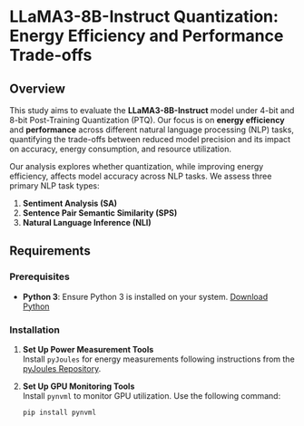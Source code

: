 # LLaMA3-8B-Instruct Quantization: Energy Efficiency and Performance Trade-offs

## Overview
This study aims to evaluate the **LLaMA3-8B-Instruct** model under 4-bit and 8-bit Post-Training Quantization (PTQ). Our focus is on **energy efficiency** and **performance** across different natural language processing (NLP) tasks, quantifying the trade-offs between reduced model precision and its impact on accuracy, energy consumption, and resource utilization.

Our analysis explores whether quantization, while improving energy efficiency, affects model accuracy across NLP tasks. We assess three primary NLP task types:
1. **Sentiment Analysis (SA)**
2. **Sentence Pair Semantic Similarity (SPS)**
3. **Natural Language Inference (NLI)**

## Requirements

### Prerequisites
- **Python 3**: Ensure Python 3 is installed on your system. [Download Python](https://www.python.org/downloads/)

### Installation 
1. **Set Up Power Measurement Tools**  
   Install `pyJoules` for energy measurements following instructions from the [pyJoules Repository](https://pypi.org/project/pyJoules/).

2. **Set Up GPU Monitoring Tools**  
   Install `pynvml` to monitor GPU utilization. Use the following command:
   ```bash
   pip install pynvml

